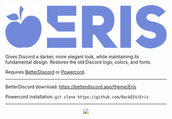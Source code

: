 <p align="center"><img src="./assets/logo/eris-logo-blurple.svg"></p>

Gives Discord a darker, more elegant look, while maintaining its fundamental design. Restores the old Discord logo, colors, and fonts.

Requires [BetterDiscord](https://betterdiscord.app/) or [Powercord](https://powercord.dev/).

- - -
BetterDiscord download: https://betterdiscord.app/theme/Eris

Powercord installation: `git clone https://github.com/RockESV/Eris`
- - -
<p align="center"><img src="https://i.imgur.com/aN6XufW.png"></p>
